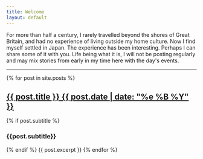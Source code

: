 ```yaml
---
title: Welcome
layout: default
---
```

For more than half a century, I rarely travelled beyond the shores of Great Britain, and had no experience of living outside my home culture. Now I find myself settled in Japan. The experience has been interesting. Perhaps I can share some of it with you. Life being what it is, I will not be posting regularly and may mix stories from early in my time here with the day's events.

***
{% for post in site.posts %}
  <h2 class="post-title"><a href="{{ post.url | relative_url}}">{{ post.title }} {{ post.date | date: "%e %B %Y" }} </a></h2>
{% if post.subtitle %}
<h3 class="post-subtitle">{{post.subtitle}}</h3>
{% endif %}
  {{ post.excerpt }}
{% endfor %}

